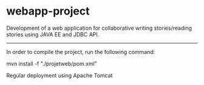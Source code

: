 # webapp-project
Development of a web application for collaborative writing stories/reading stories using JAVA EE and JDBC API.

----------------------
In order to compile the project, run the following command:

mvn install -f "./projetweb/pom.xml"

Regular deployment using Apache Tomcat
 